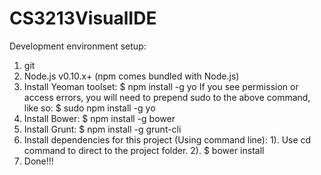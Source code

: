 CS3213VisualIDE
===============

Development environment setup:
1. git
2. Node.js v0.10.x+ (npm comes bundled with Node.js)
3. Install Yeoman toolset:
    $ npm install -g yo
  If you see permission or access errors, you will need to prepend sudo to the above command, like so:
    $ sudo npm install -g yo
4. Install Bower:
    $ npm install -g bower
5. Install Grunt:
    $ npm install -g grunt-cli
6. Install dependencies for this project (Using command line):
  1). Use cd command to direct to the project folder.
  2). $ bower install
7. Done!!!
